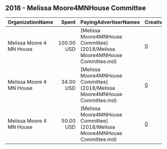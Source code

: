 ## 2018 - Melissa Moore4MNHouse Committee 
|OrganizationName|Spent|PayingAdvertiserNames|CreativeUrls|Impressions|Genders|AgeBrackets|CountryCodes|BillingAddresses|CandidateBallotInformation|
|:---|---:|:---|:---|---:|:---|:---|:---|:---|:---|
|Melissa Moore 4 MN House|100.00 USD|[Melissa Moore4MNHouse Committee](2018/Melissa Moore4MNHouse Committee.md)|[0](https://www.snap.com/political-ads/asset/10b5bdd641f4895000379265f7a281ea6219436019eca1c830363a02f9d97b03?mediaType=png)|48,199||18+|united states|US||
|Melissa Moore 4 MN House|34.00 USD|[Melissa Moore4MNHouse Committee](2018/Melissa Moore4MNHouse Committee.md)|[0](https://www.snap.com/political-ads/asset/dedd22c94d9f3e7f3f17f4ca687c6b98efb136ebc36e0760e42b4b37161c9bb9?mediaType=png)|12,455||18+|united states|US||
|Melissa Moore 4 MN House|50.00 USD|[Melissa Moore4MNHouse Committee](2018/Melissa Moore4MNHouse Committee.md)|[0](https://www.snap.com/political-ads/asset/c7d1cf059474c91f0c196927b8bbcb280c55d3ffbdd826b85b425d4d96057f79?mediaType=jpeg)|24,354||18+|united states|US||
